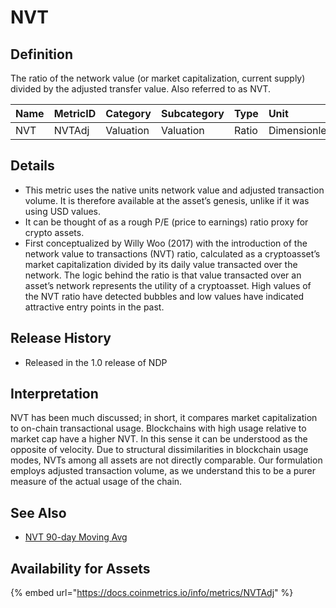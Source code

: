 # NVT

## Definition

The ratio of the network value \(or market capitalization, current supply\) divided by the adjusted transfer value. Also referred to as NVT.

| Name | MetricID | Category | Subcategory | Type | Unit | Interval |
| :--- | :--- | :--- | :--- | :--- | :--- | :--- |
| NVT | NVTAdj | Valuation | Valuation | Ratio | Dimensionless | 1 day |

## Details

* This metric uses the native units network value and adjusted transaction volume. It is therefore available at the asset’s genesis, unlike if it was using USD values.
* It can be thought of as a rough P/E \(price to earnings\) ratio proxy for crypto assets.
* First conceptualized by Willy Woo \(2017\) with the introduction of the network value to transactions \(NVT\) ratio, calculated as a cryptoasset’s market capitalization divided by its daily value transacted over the network. The logic behind the ratio is that value transacted over an asset’s network represents the utility of a cryptoasset. High values of the NVT ratio have detected bubbles and low values have indicated attractive entry points in the past.

## **Release History**

* Released in the 1.0 release of NDP

## Interpretation

NVT has been much discussed; in short, it compares market capitalization to on-chain transactional usage. Blockchains with high usage relative to market cap have a higher NVT. In this sense it can be understood as the opposite of velocity. Due to structural dissimilarities in blockchain usage modes, NVTs among all assets are not directly comparable. Our formulation employs adjusted transaction volume, as we understand this to be a purer measure of the actual usage of the chain.

## See Also

* [NVT 90-day Moving Avg](nvtadj90.md)

## Availability for Assets

{% embed url="https://docs.coinmetrics.io/info/metrics/NVTAdj" %}

